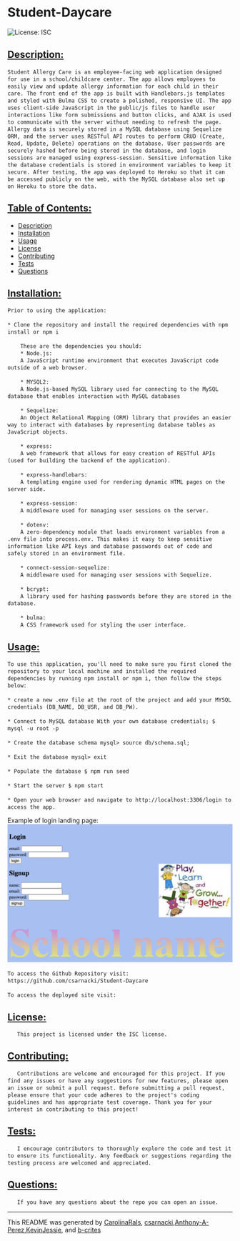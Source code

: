# Student-Daycare
![License: ISC](https://img.shields.io/badge/License-ISC-blue.svg)

## [Description:](#description)

    Student Allergy Care is an employee-facing web application designed for use in a school/childcare center. The app allows employees to easily view and update allergy information for each child in their care. The front end of the app is built with Handlebars.js templates and styled with Bulma CSS to create a polished, responsive UI. The app uses client-side JavaScript in the public/js files to handle user interactions like form submissions and button clicks, and AJAX is used to communicate with the server without needing to refresh the page. Allergy data is securely stored in a MySQL database using Sequelize ORM, and the server uses RESTful API routes to perform CRUD (Create, Read, Update, Delete) operations on the database. User passwords are securely hashed before being stored in the database, and login sessions are managed using express-session. Sensitive information like the database credentials is stored in environment variables to keep it secure. After testing, the app was deployed to Heroku so that it can be accessed publicly on the web, with the MySQL database also set up on Heroku to store the data.

## [Table of Contents:](#table-of-contents:)
   
- [Description](#description)
- [Installation](#installation)
- [Usage](#usage)
- [License](#license)
- [Contributing](#contributing)
- [Tests](#tests)
- [Questions](#questions)
   
## [Installation:](#installation:)

    Prior to using the application:

    * Clone the repository and install the required dependencies with npm install or npm i

        These are the dependencies you should:
        * Node.js:
        A JavaScript runtime environment that executes JavaScript code outside of a web browser.

        * MYSQL2:
        A Node.js-based MySQL library used for connecting to the MySQL database that enables interaction with MySQL databases

        * Sequelize: 
        An Object Relational Mapping (ORM) library that provides an easier way to interact with databases by representing database tables as JavaScript objects.

        * express:
        A web framework that allows for easy creation of RESTful APIs (used for building the backend of the application).

        * express-handlebars:
        A templating engine used for rendering dynamic HTML pages on the server side.

        * express-session:
        A middleware used for managing user sessions on the server.

        * dotenv:
        A zero-dependency module that loads environment variables from a .env file into process.env. This makes it easy to keep sensitive information like API keys and database passwords out of code and safely stored in an environment file.
 
        * connect-session-sequelize:
        A middleware used for managing user sessions with Sequelize.

        * bcrypt:
        A library used for hashing passwords before they are stored in the database.

        * bulma:
        A CSS framework used for styling the user interface.


## [Usage:](#usage:)

    To use this application, you'll need to make sure you first cloned the repository to your local machine and installed the required dependencies by running npm install or npm i, then follow the steps below:

    * create a new .env file at the root of the project and add your MYSQL credentials (DB_NAME, DB_USR, and DB_PW).

    * Connect to MySQL database With your own database credentials; $ mysql -u root -p
    
    * Create the database schema mysql> source db/schema.sql;
    
    * Exit the database mysql> exit
    
    * Populate the database $ npm run seed
    
    * Start the server $ npm start

    * Open your web browser and navigate to http://localhost:3306/login to access the app.
    

Example of login landing page:
![plot](./login-demo-student-allergy-care.png)

    To access the Github Repository visit:
    https://github.com/csarnacki/Student-Daycare   

    To access the deployed site visit:
        

## [License:](#license:)

       This project is licensed under the ISC license.
   
## [Contributing:](#contributing:)

       Contributions are welcome and encouraged for this project. If you find any issues or have any suggestions for new features, please open an issue or submit a pull request. Before submitting a pull request, please ensure that your code adheres to the project's coding guidelines and has appropriate test coverage. Thank you for your interest in contributing to this project!  
   
## [Tests:](#tests:)

       I encourage contributors to thoroughly explore the code and test it to ensure its functionality. Any feedback or suggestions regarding the testing process are welcomed and appreciated.
   
## [Questions:](#questions:)

       If you have any questions about the repo you can open an issue.
       
------------------------------------------------------------------------------------------------
   
This README was generated by [CarolinaRaIs](https://github.com/CarolinaRaIs), [csarnacki](https://github.com/csarnacki),[Anthony-A-Perez](https://github.com/Anthony-A-Perez),[KevinJessie](https://github.com/KevinJessie), and [b-crites](https://github.com/b-crites)